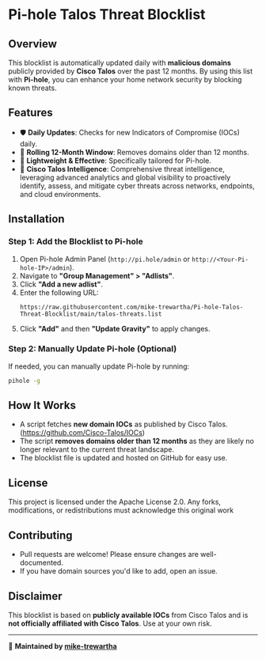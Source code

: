 # Pi-hole Talos Threat Blocklist

## Overview
This blocklist is automatically updated daily with **malicious domains** publicly provided by **Cisco Talos** over the past 12 months. By using this list with **Pi-hole**, you can enhance your home network security by blocking known threats.

## Features
- 🛡 **Daily Updates**: Checks for new Indicators of Compromise (IOCs) daily.
- 🔄 **Rolling 12-Month Window**: Removes domains older than 12 months.
- 🚀 **Lightweight & Effective**: Specifically tailored for Pi-hole.
- 🔗 **Cisco Talos Intelligence**: Comprehensive threat intelligence, leveraging advanced analytics and global visibility to proactively identify, assess, and mitigate cyber threats across networks, endpoints, and cloud environments.

## Installation
### **Step 1: Add the Blocklist to Pi-hole**
1. Open Pi-hole Admin Panel (`http://pi.hole/admin` or `http://<Your-Pi-hole-IP>/admin`).
2. Navigate to **"Group Management" > "Adlists"**.
3. Click **"Add a new adlist"**.
4. Enter the following URL:
   ```
   https://raw.githubusercontent.com/mike-trewartha/Pi-hole-Talos-Threat-Blocklist/main/talos-threats.list
   ```
5. Click **"Add"** and then **"Update Gravity"** to apply changes.

### **Step 2: Manually Update Pi-hole** (Optional)
If needed, you can manually update Pi-hole by running:
```bash
pihole -g
```

## How It Works
- A script fetches **new domain IOCs** as published by Cisco Talos. (https://github.com/Cisco-Talos/IOCs)
- The script **removes domains older than 12 months** as they are likely no longer relevant to the current threat landscape.
- The blocklist file is updated and hosted on GitHub for easy use.

## License
This project is licensed under the Apache License 2.0. Any forks, modifications, or redistributions must acknowledge this original work

## Contributing
- Pull requests are welcome! Please ensure changes are well-documented.
- If you have domain sources you'd like to add, open an issue.

## Disclaimer
This blocklist is based on **publicly available IOCs** from Cisco Talos and is **not officially affiliated with Cisco Talos**. Use at your own risk.

---
📌 **Maintained by [mike-trewartha](https://github.com/mike-trewartha)**


